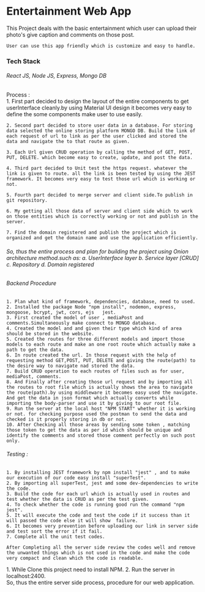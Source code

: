 <h1>Entertainment Web App</h1>

<div>
    This Project deals with the basic entertainment which user can upload their photo's give caption and comments on those post.

    User can use this app friendly which is customize and easy to handle. 
</div>

<h3>Tech Stack</h3>

<h6>React JS, Node JS, Express, Mongo DB</h6>

<div>Process :</div>

<div>
    1. First part decided to design the layout of the entire components to get userInterface cleanly.by using Material UI design it becomes very easy to define the some components make user to use easily.

    2. Second part decided to store user data in a database. For storing data selected the online storing platform MONGO DB. Build the link of each request of url to link as per the user clicked and stored the data and navigate the to that route as given.

    3. Each Url given CRUD operation by calling the method of GET, POST, PUT, DELETE. which become easy to create, update, and post the data.

    4. Third part decided to Unit test the https request. whatever the link is given to route. all the link is been tested by using the JEST framework. It becomes very easy to test those url which is working or not.

    5. Fourth part decided to merge server and client side.To publish in git repository.

    6. My getting all those data of server and client side which to work on those entities which is correctly working or not and publish in the server.

    7. Find the domain registered and publish the project which is organized and get the domain name and use the application efficiently.
</div>

<h6>
So, thus the entire process and plan for building the project using Onion architecture method.such as:
    a. UserInterface layer
    b. Service layer [CRUD]
    c. Repository 
    d. Domain registered


</h6>


<div>
    <h6>Backend Procedure</h6>

    1. Plan what kind of framework, dependencies, database, need to used.
    2. Installed the package Node "npm install", nodemon, express, mongoose, bcrypt, jwt, cors, ejs   jest.
    3. First created the model of user , mediaPost and comments.Simultaneously make connect to MONGO database.
    4. Created the model and and given their type which kind of area should be stored in the website.
    5. Created the routes for three different models and import those models to each route and make an one root route which actually make a path to get the data.
    6. In route created the url. In those request with the help of requesting method GET,POST, PUT, DELETE and giving the route(path) to the desire way to navigate nad stored the data.
    7. Build CRUD operation to each routes of files such as for user, mediaPost, comments.
    8. And Finally after creating those url request and by importing all the routes to root file which is actually shows the area to navigate the route(path).by using middleware it becomes easy used the navigate. And get the data in json format which actually converts while importing the body-parser and use it by giving to our root file.
    9. Run the server at the local host "NPM START" whether it is working or not. for checking purpose used the postman to send the data and checked is it properly storing in db or not.
    10. After Checking all those areas by sending some token , matching those token to get the data as per id which should be unique and identify the comments and stored those comment perfectly on such post only.    

</div>

<div>
    <h6>Testing :</h6>

    1. By installing JEST framework by npm install "jest" , and to make our execution of our code easy install "superTest".
    2. By importing all superTest, jest amd some dev-dependencies to write the code.
    3. Build the code for each url which is actually used in routes and test whether the data is CRUD as per the test given. 
    4. To check whether the code is running good run the command "npm jest".
    5. It will execute the code and test the code if it success than it will passed the code else it will show  failure.
    6. It becomes very prevention before uploading our link in server side and test sort the error if it fail.
    7. Complete all the unit test codes. 

    After Completing all the server side review the codes well and remove the unwanted things which is not used in the code and make the code very compact and clean which the code is readable.

</div>

<div>
    1. While Clone this project need to install NPM.
    2. Run the server in localhost:2400.
</div>

<div>
    So, thus the entire server side process, procedure for our web application.
</div>